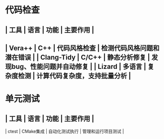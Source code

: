 # 代码检查
| 工具       | 语言   |   功能       |           主要作用             |
-----------------------------------------------------------------------
| Vera++     | C++    | 代码风格检查 | 检测代码风格问题和潜在错误     |
| Clang-Tidy | C/C++  | 静态分析修复 | 发现bug、性能问题并自动修复    |
| Lizard     | 多语言 | 复杂度检测   | 计算代码复杂度，支持批量分析   |
-
# 单元测试
| 工具       | 语言   |   功能       |           主要作用             |
-----------------------------------------------------------------------
| ctest    | CMake集成   | 自动化测试执行 | 管理和运行项目测试     |

